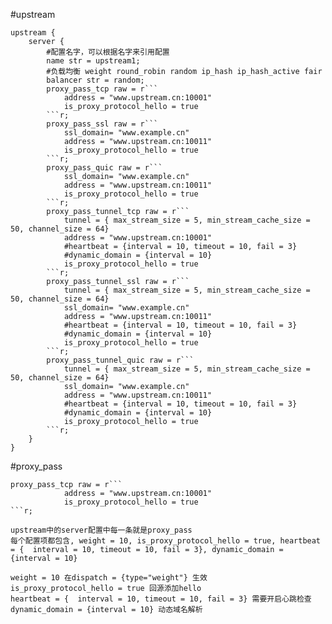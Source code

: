 #upstream
````
upstream {
    server {
        #配置名字，可以根据名字来引用配置
        name str = upstream1;
        #负载均衡 weight round_robin random ip_hash ip_hash_active fair
        balancer str = random;
        proxy_pass_tcp raw = r```
            address = "www.upstream.cn:10001"
            is_proxy_protocol_hello = true
        ```r;
        proxy_pass_ssl raw = r```
            ssl_domain= "www.example.cn"
            address = "www.upstream.cn:10011"
            is_proxy_protocol_hello = true
        ```r;
        proxy_pass_quic raw = r```
            ssl_domain= "www.example.cn"
            address = "www.upstream.cn:10011"
            is_proxy_protocol_hello = true
        ```r;
        proxy_pass_tunnel_tcp raw = r```
            tunnel = { max_stream_size = 5, min_stream_cache_size = 50, channel_size = 64}
            address = "www.upstream.cn:10001"
            #heartbeat = {interval = 10, timeout = 10, fail = 3}
            #dynamic_domain = {interval = 10}
            is_proxy_protocol_hello = true
        ```r;
        proxy_pass_tunnel_ssl raw = r```
            tunnel = { max_stream_size = 5, min_stream_cache_size = 50, channel_size = 64}
            ssl_domain= "www.example.cn"
            address = "www.upstream.cn:10011"
            #heartbeat = {interval = 10, timeout = 10, fail = 3}
            #dynamic_domain = {interval = 10}
            is_proxy_protocol_hello = true
        ```r;
        proxy_pass_tunnel_quic raw = r```
            tunnel = { max_stream_size = 5, min_stream_cache_size = 50, channel_size = 64}
            ssl_domain= "www.example.cn"
            address = "www.upstream.cn:10011"
            #heartbeat = {interval = 10, timeout = 10, fail = 3}
            #dynamic_domain = {interval = 10}
            is_proxy_protocol_hello = true
        ```r;
    }
}
````
#proxy_pass
````
proxy_pass_tcp raw = r```
            address = "www.upstream.cn:10001"
            is_proxy_protocol_hello = true
```r;
````

````
upstream中的server配置中每一条就是proxy_pass  
每个配置项都包含, weight = 10, is_proxy_protocol_hello = true, heartbeat = {  interval = 10, timeout = 10, fail = 3}, dynamic_domain = {interval = 10}  

weight = 10 在dispatch = {type="weight"} 生效  
is_proxy_protocol_hello = true 回源添加hello  
heartbeat = {  interval = 10, timeout = 10, fail = 3} 需要开启心跳检查  
dynamic_domain = {interval = 10} 动态域名解析  
````
